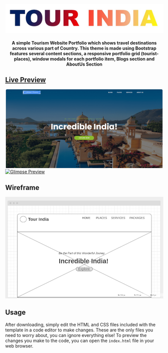 <div align="center">
	<a href="https://github.com/AlreadyTaken9/tourindia"><img src="./pictures/tour-india.jpg"></a>
	<h4>A simple Tourism Website Portfolio which shows travel destinations across various part of Country. This theme is made using Bootstrap features several content sections, a responsive portfolio grid (tourist-places), window modals for each portfolio item, Blogs section and AboutUs Section</h4>
</div>

## [Live Preview](https://alreadytaken9.github.io/tourIndia/)
[![Tour India Preview](./pictures/welcoming-page.png)]()
[![Glimpse Preview](./pictures/parts-glimpse.png)](https://github.com/AlreadyTaken9/tourindia)

## Wireframe
![Tour India Wireframe](./pictures/wireframe-pc.png)

## Usage
After downloading, simply edit the HTML and CSS files included with the template in a code editor to make changes. These are the only files you need to worry about, you can ignore everything else! To preview the changes you make to the code, you can open the `index.html` file in your web browser.
